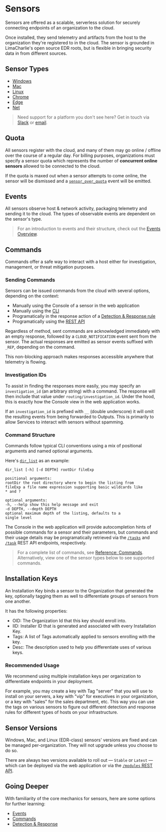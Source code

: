# Sensors

Sensors are offered as a scalable, serverless solution for securely connecting endpoints of an organization to the cloud. 

Once installed, they send telemetry and artifacts from the host to the organization they're registered to in the cloud. The sensor is grounded in LimaCharlie's open source EDR roots, but is flexible in bringing security data in from different sources.

## Sensor Types

* [Windows](sensors/windows.md)
* [Mac](sensors/mac.md)
* [Linux](sensors/linux.md)
* [Chrome](sensors/chrome.md)
* [Edge](sensors/edge.md)
* [Net](sensors/net.md)

> Need support for a platform you don't see here? Get in touch via [Slack](https://slack.limacharlie.io) or [email](mailto:answers@limacharlie.io).

## Quota

All sensors register with the cloud, and many of them may go online / offline over the course of a regular day. For billing purposes, organizations must specify a sensor quota which represents the number of **concurrent online sensors** allowed to be connected to the cloud. 

If the quota is maxed out when a sensor attempts to come online, the sensor will be dismissed and a [`sensor_over_quota`](events.md#sensor_over_quota) event will be emitted.

## Events

All sensors observe host & network activity, packaging telemetry and sending it to the cloud. The types of observable events are dependent on the sensor's type. 

> For an introduction to events and their structure, check out the [Events Overview](events-overview.md).

## Commands

Commands offer a safe way to interact with a host either for investigation, management, or threat mitigation purposes. 

### Sending Commands

Sensors can be issued commands from the cloud with several options, depending on the context:

* Manually using the Console of a sensor in the web application
* Manually using the [CLI](https://github.com/refractionPOINT/python-limacharlie)
* Programatically in the response action of a [Detection & Response rule](dr.md)
* Programatically using the [REST API](https://doc.limacharlie.io/docs/api/b3A6MTk2NDI0OQ-task-sensor)

Regardless of method, sent commands are acknowledged immediately with an empty response, followed by a `CLOUD_NOTIFICATION` event sent from the sensor. The actual responses are emitted as sensor events suffixed with `_REP`, depending on the command. 

This non-blocking approach makes responses accessible anywhere that telemetry is flowing.

### Investigation IDs

To assist in finding the responses more easily, you may specify an `investigation_id` (an arbitrary string) with a command. The response will then include that value under `routing/investigation_id`. Under the hood, this is exactly how the Console view in the web application works.

If an `investigation_id` is prefixed with `__` (double underscore) it will omit the resulting events from being forwarded to Outputs. This is primarily to allow Services to interact with sensors without spamming. 


### Command Structure

Commands follow typical CLI conventions using a mix of positional arguments and named optional arguments. 

Here's [`dir_list`](sensor_commands.md#dir_list) as an example:

```
dir_list [-h] [-d DEPTH] rootDir fileExp

positional arguments:
rootDir the root directory where to begin the listing from
fileExp a file name expression supporting basic wildcards like
* and ?

optional arguments:
-h, --help show this help message and exit
-d DEPTH, --depth DEPTH
optional maximum depth of the listing, defaults to a
single level
```

The Console in the web application will provide autocompletion hints of possible commands for a sensor and their parameters, but commands and their usage details may be programatically retrieved via the [`/tasks`](https://doc.limacharlie.io/docs/api/b3A6MTk2NDI1OQ-get-possible-tasks) and [`/task`](https://doc.limacharlie.io/docs/api/b3A6MTk2NDI3OA-autocomplete-task) REST API endpoints, respectively.  

> For a complete list of commands, see [Reference: Commands](sensor_commands.md). Alternatively, view one of the sensor types below to see supported commands.

## Installation Keys

An Installation Key binds a sensor to the Organization that generated the key, optionally tagging them as well to differentiate groups of sensors from one another.

It has the following properties:

* OID: The Organization Id that this key should enroll into.
* IID: Installer ID that is generated and associated with every Installation Key.
* Tags: A list of Tags automatically applied to sensors enrolling with the key.
* Desc: The description used to help you differentiate uses of various keys.

### Recommended Usage

We recommend using multiple installation keys per organization to differentiate endpoints in your deployment. 

For example, you may create a key with Tag "server" that you will use to install on your servers, a key with "vip" for executives in your organization, or a key with "sales" for the sales department, etc. This way you can use the tags on various sensors to figure out different detection and response rules for different types of hosts on your infrastructure.

## Sensor Versions

Windows, Mac, and Linux (EDR-class) sensors' versions are fixed and can be managed per-organization. They will not upgrade unless you choose to do so. 

There are always two versions available to roll out &mdash; `Stable` or `Latest` &mdash; which can be deployed via the web application or via the [`/modules` REST API](https://doc.limacharlie.io/docs/api/b3A6MTk2NDI2OA-update-sensors). 

## Going Deeper

With familiarity of the core mechanics for sensors, here are some options for further learning:

* [Events](events.md)
* [Commands](sensor_commands.md)
* [Detection & Response](dr.md)
